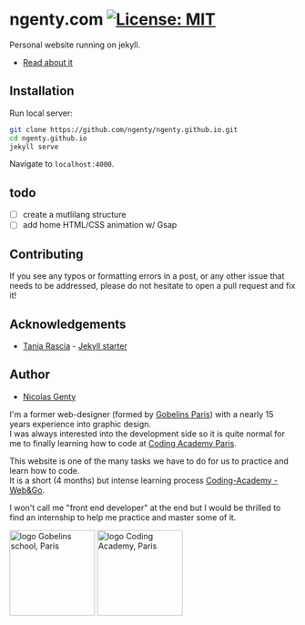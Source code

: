 # ngenty.com [![License: MIT](https://img.shields.io/badge/License-MIT-blue.svg)](https://opensource.org/licenses/MIT)

Personal website running on jekyll.

-   [Read about it](https://help.github.com/en/articles/setting-up-your-github-pages-site-locally-with-jekyll)

## Installation

Run local server:

```bash
git clone https://github.com/ngenty/ngenty.github.io.git
cd ngenty.github.io
jekyll serve
```

Navigate to `localhost:4000`.

## todo

-   [ ] create a mutlilang structure
-   [ ] add home HTML/CSS animation w/ Gsap

## Contributing

If you see any typos or formatting errors in a post, or any other issue that needs to be addressed, please do not hesitate to open a pull request and fix it!

## Acknowledgements

-   [Tania Rascia](https://github.com/taniarascia) - [Jekyll starter](https://www.taniarascia.com/make-a-static-website-with-jekyll/)

## Author

-   [Nicolas Genty](https://ngenty.com)

I'm a former web-designer (formed by [Gobelins Paris](https://www.gobelins-school.com/)) with a nearly 15 years experience into graphic design.  
I was always interested into the development side so it is quite normal for me to finally learning how to code at [Coding Academy Paris](https://www.coding-academy.fr/).  

This website is one of the many tasks we have to do for us to practice and learn how to code.  
It is a short (4 months) but intense learning process [Coding-Academy - Web&Go](https://www.coding-academy.fr/web-go/).  

I won't call me "front end developer" at the end but I would be thrilled to find an internship to help me practice and master some of it.  

<div>
  <img src="https://upload.wikimedia.org/wikipedia/en/thumb/8/81/Gobelins_School_of_the_Image_logo.svg/1200px-Gobelins_School_of_the_Image_logo.svg.png" alt="logo Gobelins school, Paris" width="150px" height="auto">
  <img src="https://www.coding-academy.fr/wp-content/uploads/2019/02/LOGO_CODING_ACADEMY_PNG.png" alt="logo Coding Academy, Paris" width="150px" height="auto"/>
</div>
<br>
